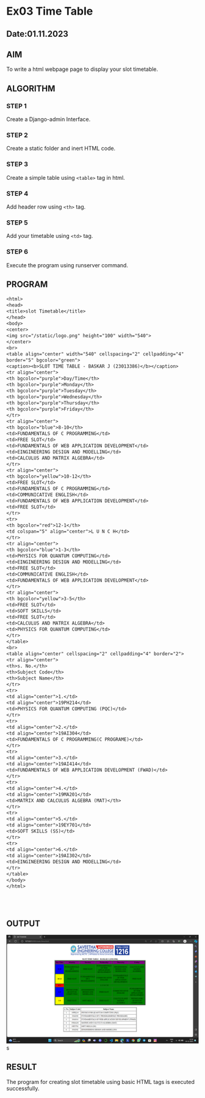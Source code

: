 # Ex03 Time Table
## Date:01.11.2023

## AIM
To write a html webpage page to display your slot timetable.

## ALGORITHM
### STEP 1
Create a Django-admin Interface.

### STEP 2
Create a static folder and inert HTML code.

### STEP 3
Create a simple table using ```<table>``` tag in html.

### STEP 4
Add header row using ```<th>``` tag.

### STEP 5
Add your timetable using ```<td>``` tag.

### STEP 6
Execute the program using runserver command.

## PROGRAM
```
<html>
<head>
<title>slot Timetable</title>    
</head>
<body>
<center>
<img src="/static/logo.png" height="100" width="540">
</center>
<br>
<table align="center" width="540" cellspacing="2" cellpadding="4" border="5" bgcolor="green">
<caption><b>SLOT TIME TABLE - BASKAR J (23013386)</b></caption>
<tr align="center">
<th bgcolor="purple">Day/Time</th>
<th bgcolor="purple">Monday</th>
<th bgcolor="purple">Tuesday</th>
<th bgcolor="purple">Wednesday</th>
<th bgcolor="purple">Thursday</th>
<th bgcolor="purple">Friday</th>
</tr>
<tr align="center">
<th bgcolor="blue">8-10</th>
<td>FUNDAMENTALS OF C PROGRAMMING</td>
<td>FREE SLOT</td>
<td>FUNDAMENTALS OF WEB APPLICATION DEVELOPMENT</td>
<td>EINGINEERING DESIGN AND MODELLING</td>
<td>CALCULUS AND MATRIX ALGEBRA</td>
</tr>
<tr align="center">
<th bgcolor="yellow">10-12</th>
<td>FREE SLOT</td>
<td>FUNDAMENTALS OF C PROGRAMMING</td>
<td>COMMUNICATIVE ENGLISH</td>
<td>FUNDAMENTALS OF WEB APPLICATION DEVELOPMENT</td>
<td>FREE SLOT</td>
</tr>
<tr>
<th bgcolor="red">12-1</th>
<td colspan="5" align="center">L U N C H</td>
</tr>
<tr align="center">
<th bgcolor="blue">1-3</th>
<td>PHYSICS FOR QUANTUM COMPUTING</td>
<td>EINGINEERING DESIGN AND MODELLING</td>
<td>FREE SLOT</td>
<td>COMMUNICATIVE ENGLISH</td>
<td>FUNDAMENTALS OF WEB APPLICATION DEVELOPMENT</td>
</tr>
<tr align="center">
<th bgcolor="yellow">3-5</th>
<td>FREE SLOT</td>
<td>SOFT SKILLS</td>
<td>FREE SLOT</td>
<td>CALCULUS AND MATRIX ALGEBRA</td>
<td>PHYSICS FOR QUANTUM COMPUTING</td>
</tr>
</table>
<br>
<table align="center" cellspacing="2" cellpadding="4" border="2">
<tr align="center">
<th>s. No.</th>
<th>Subject Code</th>
<th>Subject Name</th>
</tr>
<tr>
<td align="center">1.</td>
<td align="center">19PH214</td>
<td>PHYSICS FOR QUANTUM COMPUTING (PQC)</td>
</tr>
<tr>
<td align="center">2.</td>
<td align="center">19AI304</td>
<td>FUNDAMENTALS OF C PROGRAMMING(C PROGRAME)</td>
</tr>
<tr>
<td align="center">3.</td>
<td align="center">19AI414</td>
<td>FUNDAMENTALS OF WEB APPLICATION DEVELOPMENT (FWAD)</td>
</tr>
<tr>
<td align="center">4.</td>
<td align="center">19MA201</td>
<td>MATRIX AND CALCULUS ALGEBRA (MAT)</th>
</tr>
<tr>
<td align="center">5.</td>
<td align="center">19EY701</td>
<td>SOFT SKILLS (SS)</td>
</tr>
<tr>
<td align="center">6.</td>
<td align="center">19AI302</td>
<td>EINGINEERING DESIGN AND MODELLING</td>
</tr>
</table>
</body>
</html>




```

## OUTPUT

![Alt text](<Screenshot (46).png>)s

## RESULT
The program for creating slot timetable using basic HTML tags is executed successfully.
